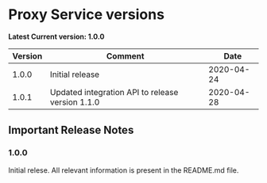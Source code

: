 # Proxy Service versions

**Latest Current version: 1.0.0**

Version | Comment | Date
---|---|---
1.0.0 | Initial release | 2020-04-24
1.0.1 | Updated integration API to release version 1.1.0 | 2020-04-28

## Important Release Notes

### 1.0.0
Initial relese. All relevant information is present in the README.md file.
